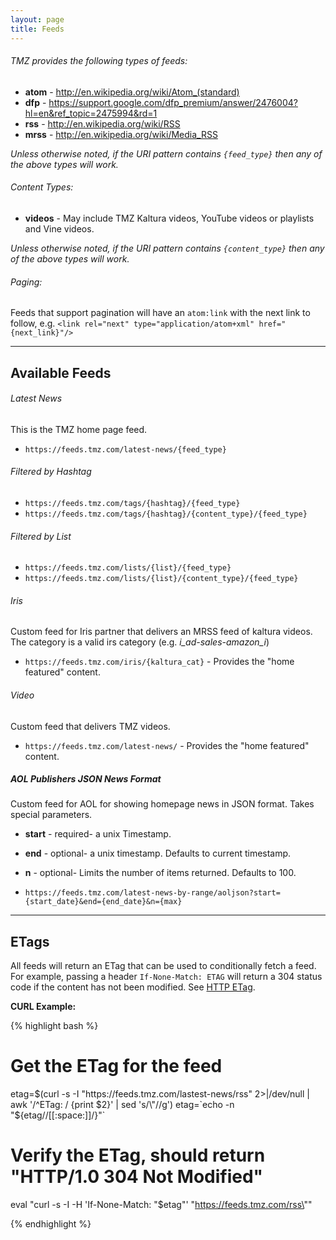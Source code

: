 ```yaml
---
layout: page
title: Feeds
---
```



###### TMZ provides the following types of feeds:

+ __atom__ - http://en.wikipedia.org/wiki/Atom_(standard)
+ __dfp__ - https://support.google.com/dfp_premium/answer/2476004?hl=en&ref_topic=2475994&rd=1
+ __rss__ - http://en.wikipedia.org/wiki/RSS
+ __mrss__ - http://en.wikipedia.org/wiki/Media_RSS

*Unless otherwise noted, if the URI pattern contains `{feed_type}` then any of the above types will work.*


###### Content Types:

+ __videos__ - May include TMZ Kaltura videos, YouTube videos or playlists and Vine videos.

*Unless otherwise noted, if the URI pattern contains `{content_type}` then any of the above types will work.*


###### Paging:

Feeds that support pagination will have an `atom:link` with the next link to follow, e.g.
`<link rel="next" type="application/atom+xml" href="{next_link}"/>`



***


## Available Feeds


###### Latest News
This is the TMZ home page feed.

+ `https://feeds.tmz.com/latest-news/{feed_type}`


###### Filtered by Hashtag
+ `https://feeds.tmz.com/tags/{hashtag}/{feed_type}`
+ `https://feeds.tmz.com/tags/{hashtag}/{content_type}/{feed_type}`


###### Filtered by List
+ `https://feeds.tmz.com/lists/{list}/{feed_type}`
+ `https://feeds.tmz.com/lists/{list}/{content_type}/{feed_type}`


###### Iris
Custom feed for Iris partner that delivers an MRSS feed of kaltura videos. The category is a valid irs category (e.g. _i_ad-sales-amazon_i_)

+ `https://feeds.tmz.com/iris/{kaltura_cat}` - Provides the "home featured" content.

###### Video
Custom feed that delivers TMZ videos.  

+ `https://feeds.tmz.com/latest-news/` - Provides the "home featured" content.


##### AOL Publishers JSON News Format
Custom feed for AOL for showing homepage news in JSON format. Takes special parameters.
+ __start__ - required- a unix Timestamp.
+ __end__ - optional- a unix timestamp. Defaults to current timestamp.
+ __n__ - optional- Limits the number of items returned. Defaults to 100.

+ `https://feeds.tmz.com/latest-news-by-range/aoljson?start={start_date}&end={end_date}&n={max}`

***



## ETags

All feeds will return an ETag that can be used to conditionally fetch a feed.  For example,
passing a header `If-None-Match: ETAG` will return a 304 status code if the content has not
been modified.  See [HTTP ETag](http://en.wikipedia.org/wiki/HTTP_ETag).

__CURL Example:__

{% highlight bash %}
# Get the ETag for the feed
etag=$(curl -s -I "https://feeds.tmz.com/lastest-news/rss" 2>|/dev/null | awk '/^ETag: / {print $2}' | sed 's/\"//g')
etag=`echo -n "${etag//[[:space:]]/}"`

# Verify the ETag, should return "HTTP/1.0 304 Not Modified"
eval "curl -s -I -H 'If-None-Match: \"$etag\"' \"https://feeds.tmz.com/rss\""

{% endhighlight %}

